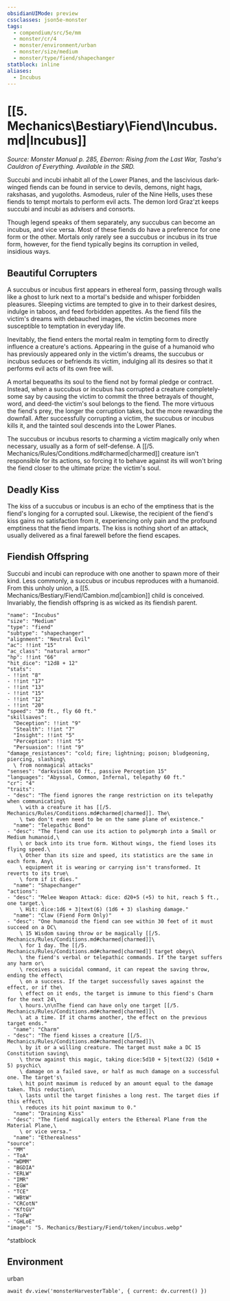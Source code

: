 ```yaml
---
obsidianUIMode: preview
cssclasses: json5e-monster
tags:
  - compendium/src/5e/mm
  - monster/cr/4
  - monster/environment/urban
  - monster/size/medium
  - monster/type/fiend/shapechanger
statblock: inline
aliases:
  - Incubus
---
```

# [[5. Mechanics\Bestiary\Fiend\Incubus.md|Incubus]]
*Source: Monster Manual p. 285, Eberron: Rising from the Last War, Tasha's Cauldron of Everything. Available in the SRD.*

Succubi and incubi inhabit all of the Lower Planes, and the lascivious dark-winged fiends can be found in service to devils, demons, night hags, rakshasas, and yugoloths. Asmodeus, ruler of the Nine Hells, uses these fiends to tempt mortals to perform evil acts. The demon lord Graz'zt keeps succubi and incubi as advisers and consorts.

Though legend speaks of them separately, any succubus can become an incubus, and vice versa. Most of these fiends do have a preference for one form or the other. Mortals only rarely see a succubus or incubus in its true form, however, for the fiend typically begins its corruption in veiled, insidious ways.

## Beautiful Corrupters

A succubus or incubus first appears in ethereal form, passing through walls like a ghost to lurk next to a mortal's bedside and whisper forbidden pleasures. Sleeping victims are tempted to give in to their darkest desires, indulge in taboos, and feed forbidden appetites. As the fiend fills the victim's dreams with debauched images, the victim becomes more susceptible to temptation in everyday life.

Inevitably, the fiend enters the mortal realm in tempting form to directly influence a creature's actions. Appearing in the guise of a humanoid who has previously appeared only in the victim's dreams, the succubus or incubus seduces or befriends its victim, indulging all its desires so that it performs evil acts of its own free will.

A mortal bequeaths its soul to the fiend not by formal pledge or contract. Instead, when a succubus or incubus has corrupted a creature completely-some say by causing the victim to commit the three betrayals of thought, word, and deed-the victim's soul belongs to the fiend. The more virtuous the fiend's prey, the longer the corruption takes, but the more rewarding the downfall. After successfully corrupting a victim, the succubus or incubus kills it, and the tainted soul descends into the Lower Planes.

The succubus or incubus resorts to charming a victim magically only when necessary, usually as a form of self-defense. A [[/5. Mechanics/Rules/Conditions.md#charmed|charmed]] creature isn't responsible for its actions, so forcing it to behave against its will won't bring the fiend closer to the ultimate prize: the victim's soul.

## Deadly Kiss

The kiss of a succubus or incubus is an echo of the emptiness that is the fiend's longing for a corrupted soul. Likewise, the recipient of the fiend's kiss gains no satisfaction from it, experiencing only pain and the profound emptiness that the fiend imparts. The kiss is nothing short of an attack, usually delivered as a final farewell before the fiend escapes.

## Fiendish Offspring

Succubi and incubi can reproduce with one another to spawn more of their kind. Less commonly, a succubus or incubus reproduces with a humanoid. From this unholy union, a [[5. Mechanics/Bestiary/Fiend/Cambion.md|cambion]] child is conceived. Invariably, the fiendish offspring is as wicked as its fiendish parent.

```statblock
"name": "Incubus"
"size": "Medium"
"type": "fiend"
"subtype": "shapechanger"
"alignment": "Neutral Evil"
"ac": !!int "15"
"ac_class": "natural armor"
"hp": !!int "66"
"hit_dice": "12d8 + 12"
"stats":
- !!int "8"
- !!int "17"
- !!int "13"
- !!int "15"
- !!int "12"
- !!int "20"
"speed": "30 ft., fly 60 ft."
"skillsaves":
  "Deception": !!int "9"
  "Stealth": !!int "7"
  "Insight": !!int "5"
  "Perception": !!int "5"
  "Persuasion": !!int "9"
"damage_resistances": "cold; fire; lightning; poison; bludgeoning, piercing, slashing\
  \ from nonmagical attacks"
"senses": "darkvision 60 ft., passive Perception 15"
"languages": "Abyssal, Common, Infernal, telepathy 60 ft."
"cr": "4"
"traits":
- "desc": "The fiend ignores the range restriction on its telepathy when communicating\
    \ with a creature it has [[/5. Mechanics/Rules/Conditions.md#charmed|charmed]]. The\
    \ two don't even need to be on the same plane of existence."
  "name": "Telepathic Bond"
- "desc": "The fiend can use its action to polymorph into a Small or Medium humanoid,\
    \ or back into its true form. Without wings, the fiend loses its flying speed.\
    \ Other than its size and speed, its statistics are the same in each form. Any\
    \ equipment it is wearing or carrying isn't transformed. It reverts to its true\
    \ form if it dies."
  "name": "Shapechanger"
"actions":
- "desc": "Melee Weapon Attack: dice: d20+5 (+5) to hit, reach 5 ft., one target.\
    \ Hit: dice:1d6 + 3|text(6) (1d6 + 3) slashing damage."
  "name": "Claw (Fiend Form Only)"
- "desc": "One humanoid the fiend can see within 30 feet of it must succeed on a DC\
    \ 15 Wisdom saving throw or be magically [[/5. Mechanics/Rules/Conditions.md#charmed|charmed]]\
    \ for 1 day. The [[/5. Mechanics/Rules/Conditions.md#charmed|charmed]] target obeys\
    \ the fiend's verbal or telepathic commands. If the target suffers any harm or\
    \ receives a suicidal command, it can repeat the saving throw, ending the effect\
    \ on a success. If the target successfully saves against the effect, or if the\
    \ effect on it ends, the target is immune to this fiend's Charm for the next 24\
    \ hours.\n\nThe fiend can have only one target [[/5. Mechanics/Rules/Conditions.md#charmed|charmed]]\
    \ at a time. If it charms another, the effect on the previous target ends."
  "name": "Charm"
- "desc": "The fiend kisses a creature [[/5. Mechanics/Rules/Conditions.md#charmed|charmed]]\
    \ by it or a willing creature. The target must make a DC 15 Constitution saving\
    \ throw against this magic, taking dice:5d10 + 5|text(32) (5d10 + 5) psychic\
    \ damage on a failed save, or half as much damage on a successful one. The target's\
    \ hit point maximum is reduced by an amount equal to the damage taken. This reduction\
    \ lasts until the target finishes a long rest. The target dies if this effect\
    \ reduces its hit point maximum to 0."
  "name": "Draining Kiss"
- "desc": "The fiend magically enters the Ethereal Plane from the Material Plane,\
    \ or vice versa."
  "name": "Etherealness"
"source":
- "MM"
- "ToA"
- "WDMM"
- "BGDIA"
- "ERLW"
- "IMR"
- "EGW"
- "TCE"
- "WBtW"
- "CRCotN"
- "KftGV"
- "ToFW"
- "GHLoE"
"image": "5. Mechanics/Bestiary/Fiend/token/incubus.webp"
```
^statblock

## Environment

urban

```dataviewjs
await dv.view('monsterHarvesterTable', { current: dv.current() })
```
